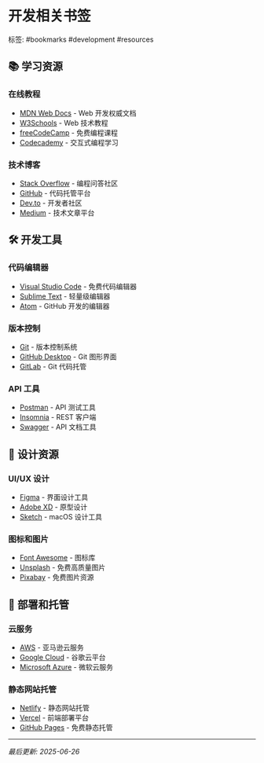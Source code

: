 # 开发相关书签

标签: #bookmarks #development #resources

## 📚 学习资源

### 在线教程
- [MDN Web Docs](https://developer.mozilla.org/) - Web 开发权威文档
- [W3Schools](https://www.w3schools.com/) - Web 技术教程
- [freeCodeCamp](https://www.freecodecamp.org/) - 免费编程课程
- [Codecademy](https://www.codecademy.com/) - 交互式编程学习

### 技术博客
- [Stack Overflow](https://stackoverflow.com/) - 编程问答社区
- [GitHub](https://github.com/) - 代码托管平台
- [Dev.to](https://dev.to/) - 开发者社区
- [Medium](https://medium.com/) - 技术文章平台

## 🛠️ 开发工具

### 代码编辑器
- [Visual Studio Code](https://code.visualstudio.com/) - 免费代码编辑器
- [Sublime Text](https://www.sublimetext.com/) - 轻量级编辑器
- [Atom](https://atom.io/) - GitHub 开发的编辑器

### 版本控制
- [Git](https://git-scm.com/) - 版本控制系统
- [GitHub Desktop](https://desktop.github.com/) - Git 图形界面
- [GitLab](https://gitlab.com/) - Git 代码托管

### API 工具
- [Postman](https://www.postman.com/) - API 测试工具
- [Insomnia](https://insomnia.rest/) - REST 客户端
- [Swagger](https://swagger.io/) - API 文档工具

## 🎨 设计资源

### UI/UX 设计
- [Figma](https://www.figma.com/) - 界面设计工具
- [Adobe XD](https://www.adobe.com/products/xd.html) - 原型设计
- [Sketch](https://www.sketch.com/) - macOS 设计工具

### 图标和图片
- [Font Awesome](https://fontawesome.com/) - 图标库
- [Unsplash](https://unsplash.com/) - 免费高质量图片
- [Pixabay](https://pixabay.com/) - 免费图片资源

## 🚀 部署和托管

### 云服务
- [AWS](https://aws.amazon.com/) - 亚马逊云服务
- [Google Cloud](https://cloud.google.com/) - 谷歌云平台
- [Microsoft Azure](https://azure.microsoft.com/) - 微软云服务

### 静态网站托管
- [Netlify](https://www.netlify.com/) - 静态网站托管
- [Vercel](https://vercel.com/) - 前端部署平台
- [GitHub Pages](https://pages.github.com/) - 免费静态托管

---

*最后更新: 2025-06-26*
